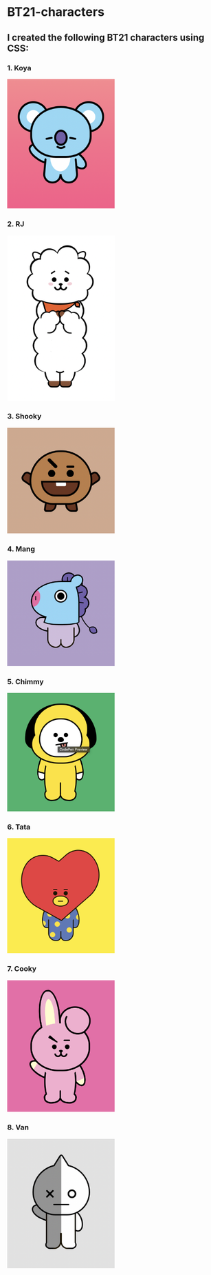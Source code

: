 # BT21-characters

## I created the following BT21 characters using CSS:

### 1. Koya

<img src="https://github.com/bhawnasaroha/BT21-characters/blob/master/images/Koya.png?raw=true" alt="Koya with CSS" width="250"/>

### 2. RJ

<img src="https://github.com/bhawnasaroha/BT21-characters/blob/master/images/RJ.png?raw=true" alt="RJ with CSS" width="250"/>

### 3. Shooky

<img src="https://github.com/bhawnasaroha/BT21-characters/blob/master/images/Shooky.png?raw=true" alt="Shooky with CSS" width="250"/>

### 4. Mang

<img src="https://github.com/bhawnasaroha/BT21-characters/blob/master/images/Mang.png?raw=true" alt="Mang with CSS" width="250"/>

### 5. Chimmy

<img src="https://github.com/bhawnasaroha/BT21-characters/blob/master/images/Chimmy.png?raw=true" alt="Chimmy with CSS" width="250"/>

### 6. Tata

<img src="https://github.com/bhawnasaroha/BT21-characters/blob/master/images/Tata.png?raw=true" alt="Tata with CSS" width="250"/>

### 7. Cooky

<img src="https://github.com/bhawnasaroha/BT21-characters/blob/master/images/Cooky.png?raw=true" alt="Cooky with CSS" width="250"/>

### 8. Van

<img src="https://github.com/bhawnasaroha/BT21-characters/blob/master/images/Van.png?raw=true" alt="Van with CSS" width="250"/>
